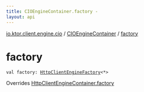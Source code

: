 ```yaml
---
title: CIOEngineContainer.factory - 
layout: api
---
```


<div class='api-docs-breadcrumbs'><a href="../index.html">io.ktor.client.engine.cio</a> / <a href="index.html">CIOEngineContainer</a> / <a href="./factory.html">factory</a></div>

# factory

<div class="signature"><code><span class="keyword">val </span><span class="identifier">factory</span><span class="symbol">: </span><a href="../../io.ktor.client.engine/-http-client-engine-factory/index.html"><span class="identifier">HttpClientEngineFactory</span></a><span class="symbol">&lt;</span><span class="identifier">*</span><span class="symbol">&gt;</span></code></div>

Overrides <a href="../../io.ktor.client/-http-client-engine-container/factory.html">HttpClientEngineContainer.factory</a>

